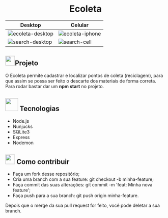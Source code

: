 <h1 align="center"><strong>Ecoleta</strong></h1>

| Desktop | Celular |
|---------- | --------|
|![ecoleta-desktop](https://user-images.githubusercontent.com/38691922/83898570-7b2af080-a72d-11ea-8acb-5871a2740dbf.png) | ![ecoleta-iphone](https://user-images.githubusercontent.com/38691922/83898705-a9103500-a72d-11ea-9a0c-efa585a099da.png) |
|![search-desktop](https://user-images.githubusercontent.com/38691922/83898917-f68ca200-a72d-11ea-8788-fada4010d3bb.png) | ![search-cell](https://user-images.githubusercontent.com/38691922/83898949-0310fa80-a72e-11ea-8129-cb4b2d83f3e5.png)|


<h2> <img src="https://user-images.githubusercontent.com/38691922/77790815-3d7e5d00-7044-11ea-8ffe-e8d448946d4a.png" height="30" width="30">Projeto</h2>

O Ecoleta permite cadastrar e localizar pontos de coleta (reciclagem), para que assim se possa ser feito o descarte dos materiais
de forma correta. Para rodar bastar dar um <strong>npm start</strong> no projeto.

<h2><img src="https://user-images.githubusercontent.com/38691922/77791007-98b04f80-7044-11ea-9602-4c78098960a0.png" height="40" width="40"> Tecnologias</h2>

* Node.js
* Nunjucks
* SQLite3
* Express
* Nodemon


<h2><img src="https://user-images.githubusercontent.com/38691922/77791613-bcc06080-7045-11ea-864b-78684851af42.png" 
         height="30" width="30"> Como contribuir</h2>

* Faça um fork desse repositório;
* Cria uma branch com a sua feature: git checkout -b minha-feature;
* Faça commit das suas alterações: git commit -m 'feat: Minha nova feature';
* Faça push para a sua branch: git push origin minha-feature.

Depois que o merge da sua pull request for feito, você pode deletar a sua branch.

